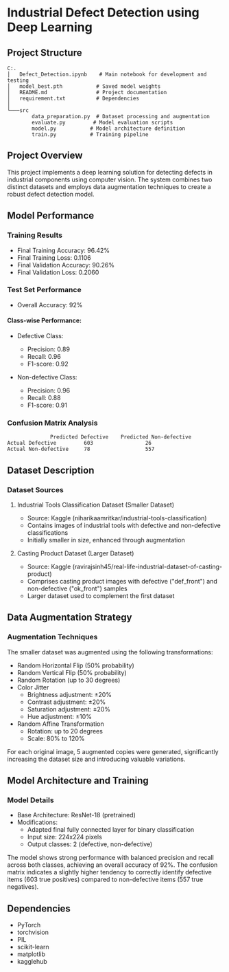 # Industrial Defect Detection using Deep Learning

## Project Structure
```
C:.
│   Defect_Detection.ipynb    # Main notebook for development and testing
│   model_best.pth           # Saved model weights
│   README.md                # Project documentation
│   requirement.txt          # Dependencies
│
└───src
        data_preparation.py  # Dataset processing and augmentation
        evaluate.py         # Model evaluation scripts
        model.py           # Model architecture definition
        train.py           # Training pipeline
```

## Project Overview
This project implements a deep learning solution for detecting defects in industrial components using computer vision. The system combines two distinct datasets and employs data augmentation techniques to create a robust defect detection model.

## Model Performance

### Training Results
- Final Training Accuracy: 96.42%
- Final Training Loss: 0.1106
- Final Validation Accuracy: 90.26%
- Final Validation Loss: 0.2060

### Test Set Performance
- Overall Accuracy: 92%

#### Class-wise Performance:
- Defective Class:
  - Precision: 0.89
  - Recall: 0.96
  - F1-score: 0.92
  
- Non-defective Class:
  - Precision: 0.96
  - Recall: 0.88
  - F1-score: 0.91

### Confusion Matrix Analysis
```
              Predicted Defective    Predicted Non-defective
Actual Defective         603                 26
Actual Non-defective     78                  557
```
## Dataset Description

### Dataset Sources
1. Industrial Tools Classification Dataset (Smaller Dataset)
   - Source: Kaggle (niharikaamritkar/industrial-tools-classification)
   - Contains images of industrial tools with defective and non-defective classifications
   - Initially smaller in size, enhanced through augmentation

2. Casting Product Dataset (Larger Dataset)
   - Source: Kaggle (ravirajsinh45/real-life-industrial-dataset-of-casting-product)
   - Comprises casting product images with defective ("def_front") and non-defective ("ok_front") samples
   - Larger dataset used to complement the first dataset

## Data Augmentation Strategy

### Augmentation Techniques
The smaller dataset was augmented using the following transformations:
- Random Horizontal Flip (50% probability)
- Random Vertical Flip (50% probability)
- Random Rotation (up to 30 degrees)
- Color Jitter
  - Brightness adjustment: ±20%
  - Contrast adjustment: ±20%
  - Saturation adjustment: ±20%
  - Hue adjustment: ±10%
- Random Affine Transformation
  - Rotation: up to 20 degrees
  - Scale: 80% to 120%

For each original image, 5 augmented copies were generated, significantly increasing the dataset size and introducing valuable variations.

## Model Architecture and Training

### Model Details
- Base Architecture: ResNet-18 (pretrained)
- Modifications:
  - Adapted final fully connected layer for binary classification
  - Input size: 224x224 pixels
  - Output classes: 2 (defective, non-defective)



The model shows strong performance with balanced precision and recall across both classes, achieving an overall accuracy of 92%. The confusion matrix indicates a slightly higher tendency to correctly identify defective items (603 true positives) compared to non-defective items (557 true negatives).



## Dependencies
- PyTorch
- torchvision
- PIL
- scikit-learn
- matplotlib
- kagglehub
